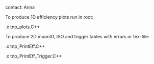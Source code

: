 contact: Anna

To produce 1D efficiency plots run in root:

.x tnp_plots.C++

To produce 2D muonID, ISO and trigger tables with errors or tex-file:

.x tnp_PrintEff.C++

.x  tnp_PrintEff_Trigger.C++
